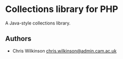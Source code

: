 Collections library for PHP
===========================

A Java-style collections library.

Authors
-------

* Chris Wilkinson <chris.wilkinson@admin.cam.ac.uk>

